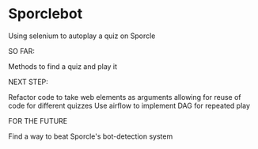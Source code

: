 # Sporclebot
Using selenium to autoplay a quiz on Sporcle

SO FAR:

Methods to find a quiz and play it

NEXT STEP:

Refactor code to take web elements as arguments allowing for reuse of code for different quizzes
Use airflow to implement DAG for repeated play

FOR THE FUTURE

Find a way to beat Sporcle's bot-detection system
